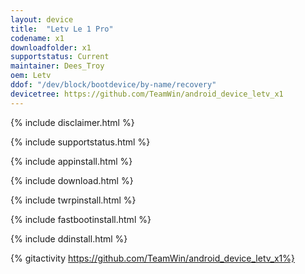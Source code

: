 ```yaml
---
layout: device
title:  "Letv Le 1 Pro"
codename: x1
downloadfolder: x1
supportstatus: Current
maintainer: Dees_Troy
oem: Letv
ddof: "/dev/block/bootdevice/by-name/recovery"
devicetree: https://github.com/TeamWin/android_device_letv_x1
---
```


{% include disclaimer.html %}

{% include supportstatus.html %}

{% include appinstall.html %}

{% include download.html %}

{% include twrpinstall.html %}

{% include fastbootinstall.html %}

{% include ddinstall.html %}

{% gitactivity  https://github.com/TeamWin/android_device_letv_x1%}
